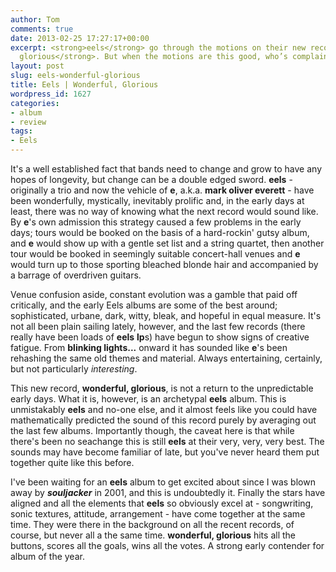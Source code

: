 ```yaml
---
author: Tom
comments: true
date: 2013-02-25 17:27:17+00:00
excerpt: <strong>eels</strong> go through the motions on their new record, <strong>wonderful,
  glorious</strong>. But when the motions are this good, who’s complaining?!
layout: post
slug: eels-wonderful-glorious
title: Eels | Wonderful, Glorious
wordpress_id: 1627
categories:
- album
- review
tags: 
- Eels
---
```


It's a well established fact that bands need to change and grow to have any hopes of longevity, but change can be a double edged sword. **eels** - originally a trio and now the vehicle of **e**, a.k.a. **mark oliver everett** - have been wonderfully, mystically, inevitably prolific and, in the early days at least, there was no way of knowing what the next record would sound like. By **e**'s own admission this strategy caused a few problems in the early days; tours would be booked on the basis of a hard-rockin' gutsy album, and **e** would show up with a gentle set list and a string quartet, then another tour would be booked in seemingly suitable concert-hall venues and **e** would turn up to those sporting bleached blonde hair and accompanied by a barrage of overdriven guitars.

Venue confusion aside, constant evolution was a gamble that paid off critically, and the early Eels albums are some of the best around; sophisticated, urbane, dark, witty, bleak, and hopeful in equal measure. It's not all been plain sailing lately, however, and the last few records (there really have been loads of **eels** **lp**s) have begun to show signs of creative fatigue. From **blinking lights...** onward it has sounded like **e**'s been rehashing the same old themes and material. Always entertaining, certainly, but not particularly _interesting_.

This new record, **wonderful, glorious**, is not a return to the unpredictable early days. What it is, however, is an archetypal **eels** album. This is unmistakably **eels** and no-one else, and it almost feels like you could have mathematically predicted the sound of this record purely by averaging out the last few albums. Importantly though, the caveat here is that while there's been no seachange this is still **eels** at their very, very, very best. The sounds may have become familiar of late, but you've never heard them put together quite like this before.

I've been waiting for an **eels** album to get excited about since I was blown away by **_souljacker_** in 2001, and this is undoubtedly it. Finally the stars have aligned and all the elements that **eels** so obviously excel at - songwriting, sonic textures, attitude, arrangement - have come together at the same time. They were there in the background on all the recent records, of course, but never all a the same time. **wonderful, glorious** hits all the buttons, scores all the goals, wins all the votes. A strong early contender for album of the year.
